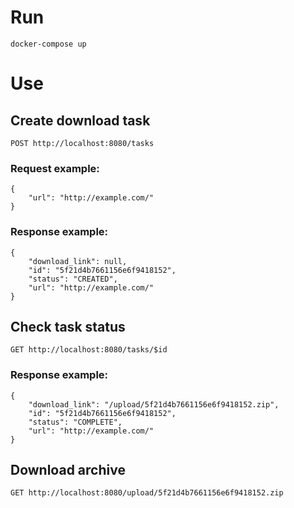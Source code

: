# Run

`docker-compose up`

# Use

## Create download task

`POST http://localhost:8080/tasks`

### Request example:

    {
        "url": "http://example.com/"
    }

### Response example:
    
    {
        "download_link": null,
        "id": "5f21d4b7661156e6f9418152",
        "status": "CREATED",
        "url": "http://example.com/"
    }

## Check task status

`GET http://localhost:8080/tasks/$id`

### Response example:

    {
        "download_link": "/upload/5f21d4b7661156e6f9418152.zip",
        "id": "5f21d4b7661156e6f9418152",
        "status": "COMPLETE",
        "url": "http://example.com/"
    }

## Download archive

`GET http://localhost:8080/upload/5f21d4b7661156e6f9418152.zip`
